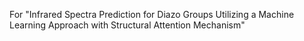 For "Infrared Spectra Prediction for Diazo Groups Utilizing a Machine Learning Approach with Structural Attention Mechanism"

